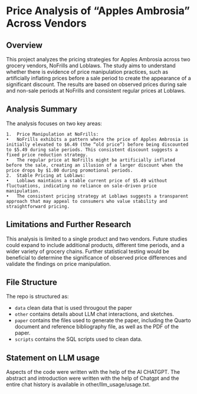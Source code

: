 # Price Analysis of “Apples Ambrosia” Across Vendors

## Overview
This project analyzes the pricing strategies for Apples Ambrosia across two grocery vendors, NoFrills and Loblaws. The study aims to understand whether there is evidence of price manipulation practices, such as artificially inflating prices before a sale period to create the appearance of a significant discount. The results are based on observed prices during sale and non-sale periods at NoFrills and consistent regular prices at Loblaws.


## Analysis Summary
The analysis focuses on two key areas:

	1.	Price Manipulation at NoFrills:
	•	NoFrills exhibits a pattern where the price of Apples Ambrosia is initially elevated to $6.49 (the “old price”) before being discounted to $5.49 during sale periods. This consistent discount suggests a fixed price reduction strategy.
	•	The regular price at NoFrills might be artificially inflated before the sale, creating an illusion of a larger discount when the price drops by $1.00 during promotional periods.
	2.	Stable Pricing at Loblaws:
	•	Loblaws maintains a stable current price of $5.49 without fluctuations, indicating no reliance on sale-driven price manipulation.
	•	The consistent pricing strategy at Loblaws suggests a transparent approach that may appeal to consumers who value stability and straightforward pricing.

## Limitations and Further Research
This analysis is limited to a single product and two vendors. Future studies could expand to include additional products, different time periods, and a wider variety of grocery chains. Further statistical testing would be beneficial to determine the significance of observed price differences and validate the findings on price manipulation.


## File Structure

The repo is structured as:
-   `data` clean data that is used througout the paper
-   `other` contains details about LLM chat interactions, and sketches.
-   `paper` contains the files used to generate the paper, including the Quarto document and reference bibliography file, as well as the PDF of the paper. 
-   `scripts` contains the SQL scripts used to clean data.


## Statement on LLM usage
Aspects of the code were written with the help of the AI CHATGPT. The abstract and introduction were written with the help of Chatgpt and the entire chat history is available in other/llm_usage/usage.txt.

